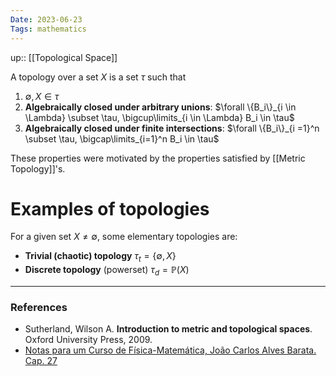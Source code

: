 ```yaml
---
Date: 2023-06-23
Tags: mathematics
---
```

up:: [[Topological Space]]

A topology over a set $X$ is a set $\tau$ such that
1. $\emptyset, X \in \tau$
2. **Algebraically closed under arbitrary unions**: $\forall \{B_i\}_{i \in \Lambda} \subset \tau, \bigcup\limits_{i \in \Lambda} B_i \in \tau$
3. **Algebraically closed under finite intersections**: $\forall \{B_i\}_{i =1}^n \subset \tau, \bigcap\limits_{i=1}^n B_i \in \tau$

These properties were motivated by the properties satisfied by [[Metric Topology]]'s.

# Examples of topologies
For a given set $X \neq \emptyset$, some elementary topologies are:
- **Trivial (chaotic) topology** $\tau_t = \{\emptyset, X\}$
- **Discrete topology** (powerset) $\tau_d = \mathbb{P}(X)$

---
### References
- Sutherland, Wilson A. **Introduction to metric and topological spaces**. Oxford University Press, 2009.
- [Notas para um Curso de Física-Matemática, João Carlos Alves Barata. Cap. 27](http://denebola.if.usp.br/~jbarata/Notas_de_aula/arquivos/nc-cap27.pdf)